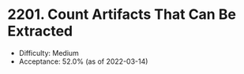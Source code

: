 # 2201. Count Artifacts That Can Be Extracted
- Difficulty: Medium
- Acceptance: 52.0% (as of 2022-03-14)
